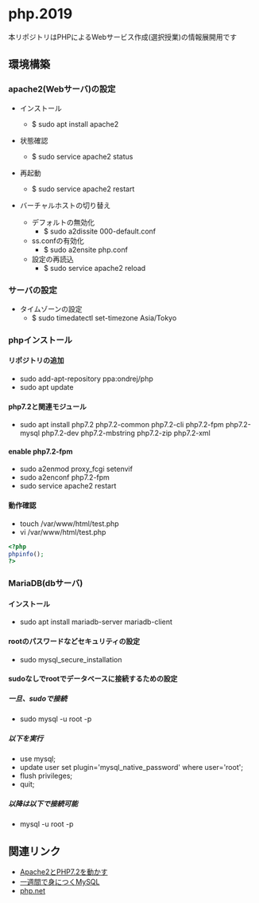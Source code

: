 # php.2019

本リポジトリはPHPによるWebサービス作成(選択授業)の情報展開用です

## 環境構築

### apache2(Webサーバ)の設定

- インストール
	- $ sudo apt install apache2
- 状態確認
	- $ sudo service apache2 status

- 再起動
	- $ sudo service apache2 restart
- バーチャルホストの切り替え
	- デフォルトの無効化
		- $ sudo a2dissite 000-default.conf
	- ss.confの有効化
		- $ sudo a2ensite php.conf
	- 設定の再読込
		- $ sudo service apache2 reload

### サーバの設定
- タイムゾーンの設定
	- $ sudo timedatectl set-timezone Asia/Tokyo

### phpインストール

#### リポジトリの追加

- sudo add-apt-repository ppa:ondrej/php
- sudo apt update

#### php7.2と関連モジュール

- sudo apt install php7.2 php7.2-common php7.2-cli php7.2-fpm php7.2-mysql php7.2-dev php7.2-mbstring php7.2-zip php7.2-xml

#### enable php7.2-fpm

- sudo a2enmod proxy_fcgi setenvif
- sudo a2enconf php7.2-fpm
- sudo service apache2 restart

#### 動作確認
- touch /var/www/html/test.php
- vi /var/www/html/test.php

``` php
<?php
phpinfo();
?>
```

### MariaDB(dbサーバ)

#### インストール
- sudo apt install mariadb-server mariadb-client

#### rootのパスワードなどセキュリティの設定
- sudo mysql_secure_installation

#### sudoなしでrootでデータベースに接続するための設定

##### 一旦、sudoで接続
- sudo mysql -u root -p

##### 以下を実行
- use mysql;
- update user set plugin='mysql_native_password' where user='root';
- flush privileges; 
- quit;

##### 以降は以下で接続可能
- mysql -u root -p


## 関連リンク

- [Apache2とPHP7.2を動かす](https://www.yokoweb.net/2018/05/12/ubuntu-18_04-apache2-php72/)
- [一週間で身につくMySQL](http://web.sevendays-study.com/mysql/index.html)
- [php.net](https://www.php.net/manual/ja/index.php)
